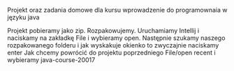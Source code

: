 Projekt oraz zadania domowe dla kursu wprowadzenie do programownaia w języku java

Projekt pobieramy jako zip. Rozpakowujemy.
Uruchamiamy Intellij i naciskamy na zakładkę File i wybieramy open.
Następnie szukamy naszego rozpakowanego folderu i jak wyskakuje okienko to zwyczajnie naciskamy enter
Jak chcemy powrócić do projektu poprzedniego File/open recent i wybieramy java-course-20017
